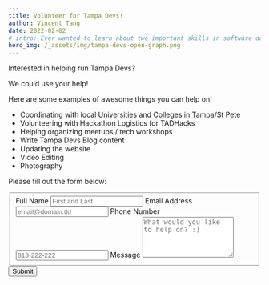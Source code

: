 ```yaml
---
title: Volunteer for Tampa Devs!
author: Vincent Tang
date: 2022-02-02
# intro: Ever wanted to learn about two important skills in software development? We presented this topic over at one of our sponsor companies, ReliaQuest!
hero_img: /_assets/img/tampa-devs-open-graph.png
---
```


Interested in helping run Tampa Devs?

We could use your help!

Here are some examples of awesome things you can help on!

- Coordinating with local Universities and Colleges in Tampa/St Pete
- Volunteering with Hackathon Logistics for TADHacks
- Helping organizing meetups / tech workshops
- Write Tampa Devs Blog content
- Updating the website
- Video Editing
- Photography

Please fill out the form below:

<form class="formspree" id="fs-frm" name="simple-contact-form" accept-charset="utf-8" action="https://formspree.io/f/mqkjkqae" method="post">
  <fieldset id="fs-frm-inputs">
    <label for="full-name">Full Name</label>
    <input type="text" name="name" id="full-name" placeholder="First and Last" required="">
    <label for="email-address">Email Address</label>
    <input type="email" name="_replyto" id="email-address" placeholder="email@domain.tld" required="">
    <label for="phone-number">Phone Number</label>
    <input type="text" name="phone-number" id="phone-number" placeholder="813-222-222" required="">
    <label for="message">Message</label>
    <textarea rows="5" name="message" id="message" placeholder="What would you like to help on? :)" required=""></textarea>
    <input type="hidden" name="_subject" id="email-subject" value="Contact Form Submission">
  </fieldset>
  <input type="submit" value="Submit">
</form>